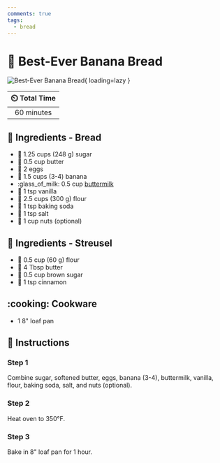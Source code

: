 ```yaml
---
comments: true
tags:
  - bread
---
```

# :banana: Best-Ever Banana Bread

![Best-Ever Banana Bread](../assets/images/best-ever-banana-bread.jpg){ loading=lazy }

| :timer_clock: Total Time |
|:-----------------------: |
| 60 minutes |

## :salt: Ingredients - Bread

- :candy: 1.25 cups (248 g) sugar
- :butter: 0.5 cup butter
- :egg: 2 eggs
- :banana: 1.5 cups (3-4) banana
- :glass_of_milk: 0.5 cup [buttermilk][1]
- :icecream: 1 tsp vanilla
- :ear_of_rice: 2.5 cups (300 g) flour
- :cup_with_straw: 1 tsp baking soda
- :salt: 1 tsp salt
- :chestnut: 1 cup nuts (optional)

## :salt: Ingredients - Streusel

- :ear_of_rice: 0.5 cup (60 g) flour
- :butter: 4 Tbsp butter
- :maple_leaf: 0.5 cup brown sugar
- :custard: 1 tsp cinnamon

## :cooking: Cookware

- 1 8" loaf pan

## :pencil: Instructions

### Step 1

Combine sugar, softened butter, eggs, banana (3-4), buttermilk, vanilla, flour, baking soda, salt, and nuts (optional).

### Step 2

Heat oven to 350°F.

### Step 3

Bake in 8" loaf pan for 1 hour.

[1]: <../ingredients/buttermilk.md>
